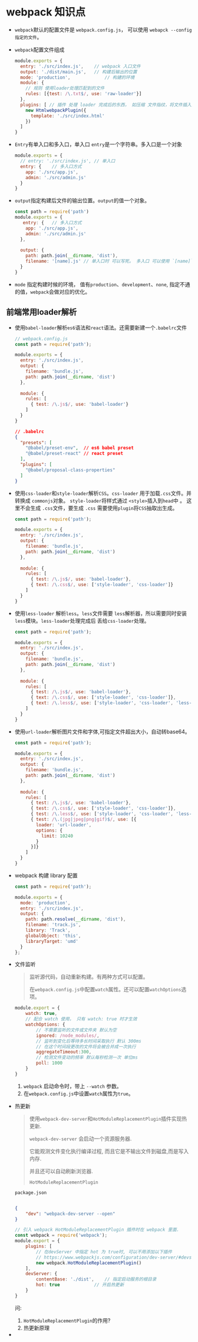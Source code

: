 # webpack 知识点

* `webpack`默认的配置文件是 `webpack.config.js`， 可以使用 `webapck --config 指定的文件`。

* `webpack`配置文件组成

  ```js
  module.exports = {
    entry: './src/index.js',	// webpack 入口文件
    output: './dist/main.js',	// 构建后输出的位置
    mode: 'production',				// 构建的环境
    module: {		
      // 规则 使用loader处理匹配到的文件
      rules: [{test: /\.txt$/, use: 'raw-loader'}]
    },
    plugins: [ // 插件 处理 loader 完成后的东西， 如压缩 文件指纹，将文件插入到html中
      new HtmlwebpackPlugin({
        template: './src/index.html'
      })
    ]
  }
  ```

* `Entry`有单入口和多入口，单入口 `entry`是一个字符串。多入口是一个对象

  ```js
  module.exports = {
    // entry: './src/index.js', // 单入口
    entry: {	// 多入口方式
      app: './src/app.js',
      admin: './src/admin.js'
    }
  }
  ```

* `output`指定构建后文件的输出位置。`output`的值一个对象。

  ```javascript
  const path = require('path')
  module.exports = {
     entry: {	// 多入口方式
      app: './src/app.js',
      admin: './src/admin.js'
    },
    
    output: {
      path: path.join(__dirname, 'dist'),
      filename: '[name].js'	// 单入口时 可以写死。 多入口 可以使用 `[name]`占位符 动态生成文件名称
    }
  }
  ```

* `mode` 指定构建时候的环境， 值有`production`、`development`、`none`, 指定不通的值，`webpack`会做对应的优化。



## 前端常用loader解析

* 使用`babel-loader`解析`es6`语法和`react`语法。还需要新建一个`.babelrc`文件

  ```javascript
  // webpack.config.js
  const path = require('path');
  
  module.exports = {
    entry: './src/index.js',
    output: {
      filename: 'bundle.js',
      path: path.join(__dirname, 'dist')
    },
    
    module: {
      rules: [
        { test: /\.js$/, use: 'babel-loader'}
      ]
    }
  }
  ```

  

  ```json
  // .babelrc
  {
    "presets": [
      "@babel/preset-env",  // es6 babel preset
      "@babel/preset-react"	// react preset
    ],
    "plugins": [
      "@babel/proposal-class-properties"
    ]
  }
  ```

* 使用`css-loader`和`style-loader`解析`CSS`。`css-loader` 用于加载`.css`文件。并转换成 `commonjs`对象。 `style-loader`将样式通过 `<style>`插入到`head`中 。 这里不会生成 `.css`文件，要生成 `.css` 需要使用`plugin`将`CSS`抽取出生成。

  ```javascript
  const path = require('path');
  
  module.exports = {
    entry: './src/index.js',
    output: {
      filename: 'bundle.js',
      path: path.join(__dirname, 'dist')
    },
    
    module: {
      rules: [
        { test: /\.js$/, use: 'babel-loader'},
        { text: /\.css$/, use: ['style-loader', 'css-loader']}
      ]
    }
  }
  ```

* 使用`less-loader` 解析`less`。`less`文件需要 `less`解析器，所以需要同时安装`less`模块。`less-loader`处理完成后 丢给`css-loader`处理。

  ```javascript
  const path = require('path');
  
  module.exports = {
    entry: './src/index.js',
    output: {
      filename: 'bundle.js',
      path: path.join(__dirname, 'dist')
    },
    
    module: {
      rules: [
        { test: /\.js$/, use: 'babel-loader'},
        { text: /\.css$/, use: ['style-loader', 'css-loader']},
        { text: /\.less$/, use: ['style-loader', 'css-loader', 'less-loader']}
      ]
    }
  }
  ```

* 使用`url-loader`解析图片文件和字体,可指定文件超出大小，自动转base64。

  ```javascript
  const path = require('path');
  
  module.exports = {
    entry: './src/index.js',
    output: {
      filename: 'bundle.js',
      path: path.join(__dirname, 'dist')
    },
    
    module: {
      rules: [
        { test: /\.js$/, use: 'babel-loader'},
        { test: /\.css$/, use: ['style-loader', 'css-loader']},
        { test: /\.less$/, use: ['style-loader', 'css-loader', 'less-loader']},
        { test: /\.(jpg|jpeg|png|gif)$/, use: [{
          loader: 'url-loader',
          options: {
            limit: 10240
          }
        }]}
      ]
    }
  }
  ```

* webpack 构建 library 配置

  ```js
  const path = require('path');
  
  module.exports = {
    mode: 'production',
    entry: './src/index.js',
    output: {
      path: path.resolve(__dirname, 'dist'),
      filename: 'track.js',
      library: 'Track',
      globalObject: 'this',
      libraryTarget: 'umd'
    }
  };
  ```

  

* 文件监听

  > 监听源代码，自动重新构建。有两种方式可以配置。
  >
  > 在`webpack.config.js`中配置`watch`属性。还可以配置`watchOptions`选项。

  ```js
  module.export = {
      watch: true,
      // 配合 watch 使用， 只有 watch: true 时才生效
      watchOptions: {
          // 不需要监听的文件或文件夹 默认为空
          ignored: /node_modules/,
          // 监听到变化后等待多长时间采取执行 默认 300ms
          // 在这个时间段更改的文件将会被合并成一次执行
          aggregateTimeout:300,
          // 检测文件变动的频率 默认每秒检测一次 单位ms
          poll: 1000
      }
  }
  ```

  

  1. `webpack` 启动命令时，带上 `--watch` 参数。
  2. 在`webpack.config.js`中设置`watch`属性为`true`。

* 热更新

  > 使用`webpack-dev-server`和`HotModuleReplacementPlugin`插件实现热更新.
  >
  > `webpack-dev-server` 会启动一个资源服务器.
  >
  > 它能观测文件变化执行编译过程, 而且它是不输出文件到磁盘,而是写入内存.
  >
  > 并且还可以自动刷新浏览器.
  >
  > `HotModuleReplacementPlugin`

  `package.json`

  ```json
  
  {
      "dev": "webpack-dev-server --open"
  }
  ```

  

  ```js
  // 引入 webpack HotModuleReplacementPlugin 插件时在 webpack 里面.
  const webpack = require('webpack');
  module.export = {
      plugins: [
          // 在devServer 中指定 hot 为 true时, 可以不用添加以下插件
          // https://www.webpackjs.com/configuration/dev-server/#devserver-hot
          new webpack.HotModuleReplacementPlugin()
      ],
      devServer: {
          contentBase: './dist', 	// 指定启动服务的根目录
          hot: true				// 开启热更新
      }
  }
  ```

  问: 

  1. `HotModuleReplacementPlugin`的作用?
  2. 热更新原理

* 